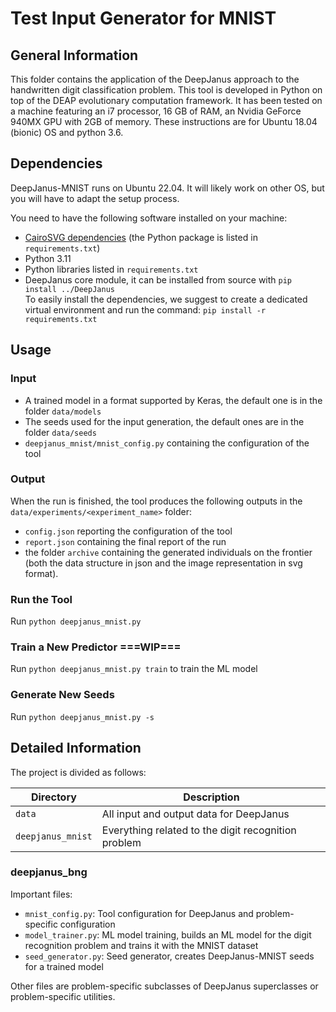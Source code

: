 # Test Input Generator for MNIST

## General Information
This folder contains the application of the DeepJanus approach to the handwritten digit classification problem.
This tool is developed in Python on top of the DEAP evolutionary computation framework. It has been tested on a machine featuring an i7 processor, 16 GB of RAM, an Nvidia GeForce 940MX GPU with 2GB of memory. These instructions are for Ubuntu 18.04 (bionic) OS and python 3.6.

## Dependencies
DeepJanus-MNIST runs on Ubuntu 22.04. It will likely work on other OS, but you will have to adapt the setup process.

You need to have the following software installed on your machine:
- [CairoSVG dependencies](https://cairosvg.org/documentation/#installation) (the Python package is listed in `requirements.txt`)
- Python 3.11
- Python libraries listed in `requirements.txt`
- DeepJanus core module, it can be installed from source with `pip install ../DeepJanus`\
To easily install the dependencies, we suggest to create a dedicated virtual environment and run the command: `pip install -r requirements.txt`

## Usage

### Input
* A trained model in a format supported by Keras, the default one is in the folder `data/models`
* The seeds used for the input generation, the default ones are in the folder `data/seeds`
* `deepjanus_mnist/mnist_config.py` containing the configuration of the tool

### Output
When the run is finished, the tool produces the following outputs in the `data/experiments/<experiment_name>` folder:
* `config.json` reporting the configuration of the tool
* `report.json` containing the final report of the run
* the folder `archive` containing the generated individuals on the frontier (both the data structure in json and the image representation in svg format).

### Run the Tool
Run `python deepjanus_mnist.py`

### Train a New Predictor ===WIP===
Run `python deepjanus_mnist.py train`  to train the ML model


### Generate New Seeds
Run `python deepjanus_mnist.py -s`

## Detailed Information
The project is divided as follows:

| Directory                | Description                                         |
|--------------------------|-----------------------------------------------------|
| `data`                   | All input and output data for DeepJanus             |
| `deepjanus_mnist`        | Everything related to the digit recognition problem |

### deepjanus_bng
Important files:
- `mnist_config.py`: Tool configuration for DeepJanus and problem-specific configuration
- `model_trainer.py`: ML model training, builds an ML model for the digit recognition problem and trains it with the MNIST dataset
- `seed_generator.py`: Seed generator, creates DeepJanus-MNIST seeds for a trained model

Other files are problem-specific subclasses of DeepJanus superclasses or problem-specific utilities.
